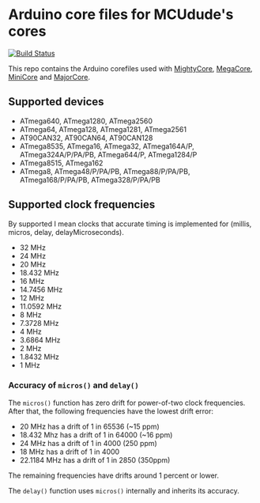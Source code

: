 # Arduino core files for MCUdude's cores
[![Build Status](https://travis-ci.org/MCUdude/MCUdude_corefiles.svg?branch=master)](https://travis-ci.org/MCUdude/MCUdude_corefiles)

This repo contains the Arduino corefiles used with [MightyCore](https://github.com/MCUdude/MightyCore), [MegaCore](https://github.com/MCUdude/MegaCore), [MiniCore](https://github.com/MCUdude/MiniCore) and [MajorCore](https://github.com/MCUdude/MightyCore).

## Supported devices

* ATmega640, ATmega1280, ATmega2560
* ATmega64, ATmega128, ATmega1281, ATmega2561
* AT90CAN32, AT90CAN64, AT90CAN128
* ATmega8535, ATmega16, ATmega32, ATmega164A/P, ATmega324A/P/PA/PB, ATmega644/P, ATmega1284/P
* ATmega8515, ATmega162
* ATmega8, ATmega48/P/PA/PB, ATmega88/P/PA/PB, ATmega168/P/PA/PB, ATmega328/P/PA/PB

## Supported clock frequencies
By supported I mean clocks that accurate timing is implemented for (millis,
micros, delay, delayMicroseconds).

* 32 MHz
* 24 MHz
* 20 MHz
* 18.432 MHz
* 16 MHz
* 14.7456 MHz
* 12 MHz
* 11.0592 MHz
* 8 MHz
* 7.3728 MHz
* 4 MHz
* 3.6864 MHz
* 2 MHz
* 1.8432 MHz
* 1 MHz

### Accuracy of `micros()` and `delay()`

The `micros()` function has zero drift for power-of-two clock frequencies.
After that, the following frequencies have the lowest drift error:

* 20 MHz has a drift of 1 in 65536 (~15 ppm)
* 18.432 Mhz has a drift of  1 in 64000 (~16 ppm)
* 24 MHz has a drift of 1 in 4000 (250 ppm)
* 18 MHz has a drift of 1 in 4000
* 22.1184 MHz has a drift of 1 in 2850 (350ppm)

The remaining frequencies have drifts around 1 percent or lower.

The `delay()` function uses `micros()` internally and inherits its accuracy.
